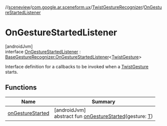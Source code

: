 //[sceneview](../../../../index.md)/[com.google.ar.sceneform.ux](../../index.md)/[TwistGestureRecognizer](../index.md)/[OnGestureStartedListener](index.md)

# OnGestureStartedListener

[androidJvm]\
interface [OnGestureStartedListener](index.md) : [BaseGestureRecognizer.OnGestureStartedListener](../../-base-gesture-recognizer/-on-gesture-started-listener/index.md)&lt;[TwistGesture](../../-twist-gesture/index.md)&gt; 

Interface definition for a callbacks to be invoked when a [TwistGesture](../../-twist-gesture/index.md) starts.

## Functions

| Name | Summary |
|---|---|
| [onGestureStarted](../../-base-gesture-recognizer/-on-gesture-started-listener/on-gesture-started.md) | [androidJvm]<br>abstract fun [onGestureStarted](../../-base-gesture-recognizer/-on-gesture-started-listener/on-gesture-started.md)(gesture: [T](../../../com.google.ar.sceneform.collision/-collision-system/raycast-all.md)) |

